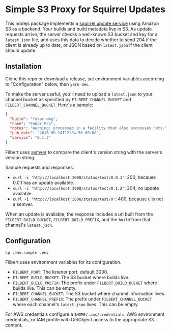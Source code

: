 # Simple S3 Proxy for Squirrel Updates

This nodejs package implements a
[squirrel update service](https://github.com/Squirrel/Squirrel.Mac#update-requests)
using Amazon S3 as a backend. Your builds and build metadata live in
S3.  As update requests arrive, the server checks a well-known S3 bucket and key
for a `latest.json` file, and uses this data to decide whether to send 204
if the client is already up to date, or JSON based on `latest.json` if
the client should update.

## Installation

Clone this repo or download a release, set environment variables
according to "Configuration" below, then `yarn dev`.

To make the server useful, you'll need to upload a `latest.json` to
your channel bucket as specified by `FILBERT_CHANNEL_BUCKET` and
`FILBERT_CHANNEL_BUCKET`. Here's a sample:

```json
{
  "build": "fubar.dmg",
  "name": "Fubar Pro",
  "notes": "Warning: processed in a facility that also processes nuts.",
  "pub_date": "2016-09-14T12:34:56-00:00",
  "version": "0.1.2"
}
```

Filbert uses [semver](http://semver.org/) to compare the client's
version string with the server's version string.

Sample requests and responses:

* `curl -i 'http://localhost:3000/status/test/0.0.1'`: 200, because
  0.0.1 has an update available.
* `curl -i 'http://localhost:3000/status/test/0.1.2'`: 204, no update
  available.
* `curl -i 'http://localhost:3000/status/test/0'`: 400, because `0` is
  not a semver.

When an update is available, the response includes a url built from
the `FILBERT_BUILD_BUCKET`, `FILBERT_BUILD_PREFIX`, and the `build`
from that channel's `latest.json`.

## Configuration

```shell
cp .env.sample .env
```

Filbert uses environment variables for its configuration.

* `FILBERT_PORT`: The listener port, default 3000.
* `FILBERT_BUILD_BUCKET`: The S3 bucket where builds live.
* `FILBERT_BUILD_PREFIX`: The prefix under `FILBERT_BUILD_BUCKET`
  where builds live. This can be empty.
* `FILBERT_CHANNEL_BUCKET`: The S3 bucket where channel information
  lives.
* `FILBERT_CHANNEL_PREFIX`: The prefix under `FILBERT_CHANNEL_BUCKET`
  where each channel's `latest.json` lives. This can be empty.

For AWS credentials configure a `$HOME/.aws/credentials`, AWS
environment credentials, or IAM profile with GetObject access to the
appropriate S3 content.
